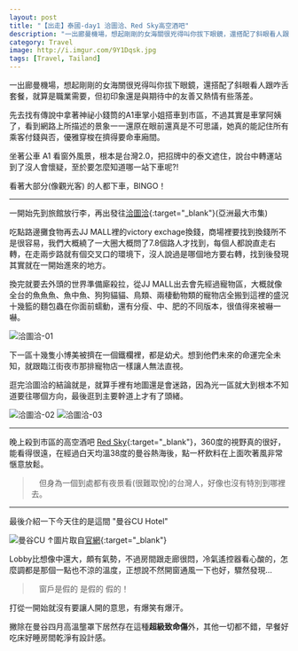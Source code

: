 ```yaml
---
layout: post
title: "【出走】泰國-day1 洽圖洽、Red Sky高空酒吧"
description: "一出廊曼機場，想起剛剛的女海關很兇得叫你拔下眼鏡，還搭配了斜眼看人跟咋舌套餐，就算是職業需要，但初印象還是跟友善又熱情的期待有些違和。"
category: Travel
image: http://i.imgur.com/9Y1Dqsk.jpg
tags: [Travel, Tailand]
---
```


一出廊曼機場，想起剛剛的女海關很兇得叫你拔下眼鏡，還搭配了斜眼看人跟咋舌套餐，就算是職業需要，但初印象還是與期待中的友善又熱情有些落差。

先去找有傳說中拿著神祕小錢筒的A1車掌小姐搭車到市區，不過其實是車掌阿姨了，看到網路上所描述的景象一一還原在眼前還真是不可思議，她真的能記住所有乘客付錢與否，優雅穿梭在擠得要命車廂間。

坐著公車 A1 看窗外風景，根本是台灣2.0，把招牌中的泰文遮住，說台中轉運站到了沒人會懷疑，至於要怎麼知道哪一站下車呢?!


看著大部分(像觀光客) 的人都下車，BINGO！

---

一開始先到旅館放行李，再出發往[洽圖洽](http://kellyswonderland.pixnet.net/blog/post/376463902-%E2%96%8A%E8%87%AA%E5%8A%A9-%E6%B3%B0%E5%9C%8B-%E6%9B%BC%E8%B0%B7-%E2%96%8A-%E9%80%9B%E2%99%A5%E6%B4%BD%E5%9C%96%E6%B4%BD%E5%B8%82%E9%9B%86%E2%99%A5%E5%BF%85%E9%A0%88){:target="_blank"}(亞洲最大市集)

吃點路邊攤食物再去JJ MALL裡的victory exchage換錢，商場裡要找到換錢所不是很容易，我們大概繞了一大圈大概問了7.8個路人才找到，每個人都說直走右轉，在走兩步路就有個交叉口的環境下，沒人說過是哪個地方要右轉，找到後發現其實就在一開始進來的地方。

換完就要去外頭的世界準備廝殺拉，從JJ MALL出去會先經過寵物區，大概就像全台的魚魚魚、魚中魚、狗狗貓貓、鳥類、兩棲動物類的寵物店全搬到這裡的盛況
十幾籃的麵包蟲在你面前蠕動，還有分瘦、中、肥的不同版本，很值得來被嚇一嚇。


![洽圖洽-01](http://i.imgur.com/QTYotdi.jpg)


下一區十幾隻小博美被擠在一個鐵欄裡，都是幼犬。想到他們未來的命運完全未知，就跟臨江街夜市那排寵物店一樣讓人無法直視。

逛完洽圖洽的結論就是，就算手裡有地圖還是會迷路，因為光一區就大到根本不知道要往哪個方向，最後逛到主要幹道上才有了頭緒。

![洽圖洽-02](http://i.imgur.com/cRzqD73.jpg)
![洽圖洽-03](http://i.imgur.com/Ch7Kv8V.jpg)

---

晚上殺到市區的高空酒吧 [Red Sky](http://www.centarahotelsresorts.com/redsky/){:target="_blank"}，360度的視野真的很好，能看得很遠，在經過白天均溫38度的曼谷熱海後，點一杯飲料在上面吹著風非常愜意放鬆。

>　但身為一個到處都有夜景看(很難取悅)的台灣人，好像也沒有特別到哪裡去。

---

最後介紹一下今天住的是這間 "曼谷CU Hotel"

![曼谷CU](http://q-ec.bstatic.com/images/hotel/840x460/373/37356591.jpg)
↑圖片取自[官網](http://www.cuinnbangkok.com/){:target="_blank"}

Lobby比想像中還大，頗有氣勢，不過房間跟走廊很悶，冷氣遙控器看心酸的，怎麼調都是那個一點也不涼的溫度，正想說不然開窗通風一下也好，驟然發現...

>　窗戶是假的 是假的 假的！

打從一開始就沒有要讓人開的意思，有爆笑有爆汗。

撇除在曼谷四月高溫壟罩下居然存在這種**超級致命傷**外，其他一切都不錯，早餐好吃床好睡房間乾淨有設計感。
